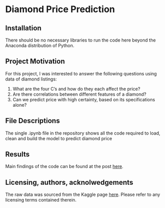 # Diamond Price Prediction

## Installation
There should be no necessary libraries to run the code here beyond the Anaconda distribution of Python.

## Project Motivation
For this project, I was interested to answer the following questions using data of diamond listings:
1. What are the four C’s and how do they each affect the price?
2. Are there correlations between different features of a diamond?
3. Can we predict price with high certainty, based on its specifications alone?

## File Descriptions
The single .ipynb file in the repository shows all the code required to load, clean and build the model to predict diamond price

## Results
Main findings of the code can be found at the post [here](https://jztang.medium.com/this-is-what-your-dream-diamond-ring-is-really-worth-32d344bbe548).

## Licensing, authors, acknolwedgements
The raw data was sourced from the Kaggle page [here](https://www.kaggle.com/fuzzywizard/diamonds-in-depth-analysis).  Please refer to any licensing terms contained therein.
